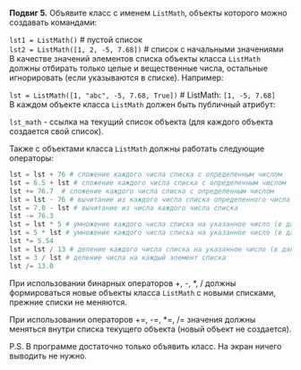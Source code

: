 **Подвиг 5.** Объявите класс с именем `ListMath`, объекты которого можно создавать командами:

`lst1 = ListMath()` # пустой список \
`lst2 = ListMath([1, 2, -5, 7.68])` # список с начальными значениями \
В качестве значений элементов списка объекты класса `ListMath` должны отбирать только целые и вещественные числа,
остальные игнорировать (если указываются в списке). Например:

`lst = ListMath([1, "abc", -5, 7.68, True])` # ListMath: `[1, -5, 7.68]` \
В каждом объекте класса `ListMath` должен быть публичный атрибут:

`lst_math` - ссылка на текущий список объекта (для каждого объекта создается свой список).

Также с объектами класса `ListMath` должны работать следующие операторы:

```python
lst = lst + 76 # сложение каждого числа списка с определенным числом
lst = 6.5 + lst # сложение каждого числа списка с определенным числом
lst += 76.7  # сложение каждого числа списка с определенным числом
lst = lst - 76 # вычитание из каждого числа списка определенного числа
lst = 7.0 - lst # вычитание из числа каждого числа списка
lst -= 76.3
lst = lst * 5 # умножение каждого числа списка на указанное число (в данном случае на 5)
lst = 5 * lst # умножение каждого числа списка на указанное число (в данном случае на 5)
lst *= 5.54
lst = lst / 13 # деление каждого числа списка на указанное число (в данном случае на 13)
lst = 3 / lst # деление числа на каждый элемент списка
lst /= 13.0
```

При использовании бинарных операторов +, -, *, / должны формироваться новые объекты класса `ListMath` с новыми списками,
прежние списки не меняются.

При использовании операторов +=, -=, *=, /= значения должны меняться внутри списка текущего объекта
(новый объект не создается).

P.S. В программе достаточно только объявить класс. На экран ничего выводить не нужно.